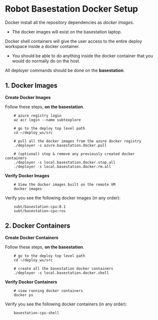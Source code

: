 # Robot Basestation Docker Setup

Docker install all the repository dependencies as *docker images*.

- The docker images will exist on the basestation laptop.

Docker shell containers will give the user access to the entire deploy workspace inside a docker container.

- You should be able to do anything inside the docker container that you would do normally do on the host.

All deployer commands should be done on the **basestation**.

## 1. Docker Images

**Create Docker Images**

Follow these steps, **on the basestation**.

        # azure registry login
        az acr login --name subtexplore

        # go to the deploy top level path
        cd ~/deploy_ws/src

        # pull all the docker images from the azure docker registry
        ./deployer -s azure.basestation.docker.pull

        # (optional) stop & remove any previously created docker containers
        ./deployer -s local.basestation.docker.stop.all
        ./deployer -s local.basestation.docker.rm.all

**Verify Docker Images**

        # View the docker images built on the remote VM
        docker images

Verify you see the following docker images (in any order):

        subt/basestation-cpu:0.1
        subt/basestation-cpu:ros

## 2. Docker Containers

**Create Docker Containers**

Follow these steps, **on the basestation**.

        # go to the deploy top level path
        cd ~/deploy_ws/src

        # create all the basestation docker containers
        ./deployer -s local.basestation.docker.shell

**Verify Docker Containers**

        # view running docker containers
        docker ps

Verify you see the following docker containers (in any order):

        basestation-cpu-shell

